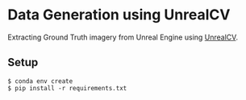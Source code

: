 # Data Generation using UnrealCV

Extracting Ground Truth imagery from Unreal Engine using [UnrealCV](https://github.com/unrealcv).

## Setup

```
$ conda env create
$ pip install -r requirements.txt
```